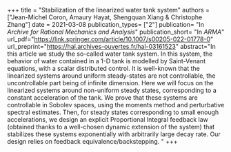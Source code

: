 +++
title = "Stabilization of the linearized water tank system"
authors = ["Jean-Michel Coron, Amaury Hayat, Shengquan Xiang & Christophe Zhang"]
date = 2021-03-08
publication_types= ["2"]
publication= "In *Archive for Rational Mechanics and Analysis*"
publication_short= "In *ARMA*"
url_pdf="https://link.springer.com/article/10.1007/s00205-022-01778-0"
url_preprint="https://hal.archives-ouvertes.fr/hal-03161523"
abstract="In this article we study the so-called water tank system. In this system, the behavior of water contained in a 1-D tank is modelled by Saint-Venant equations, with a scalar distributed control. It is well-known that the linearized systems around uniform steady-states are not controllable, the uncontrollable part being of infinite dimension. Here we will focus on the linearized systems around non-uniform steady states, corresponding to a constant acceleration of the tank. We prove that these systems are controllable in Sobolev spaces, using the moments method and perturbative spectral estimates. Then, for steady states corresponding to small enough accelerations, we design an explicit Proportional Integral feedback law (obtained thanks to a well-chosen dynamic extension of the system) that stabilizes these systems exponentially with arbitrarily large decay rate. Our design relies on feedback equivalence/backstepping. "
+++
